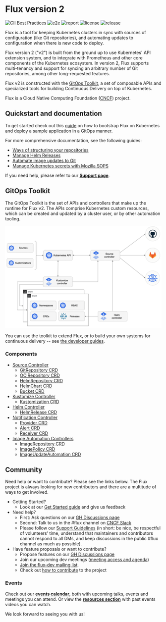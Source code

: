 # Flux version 2

[![CII Best Practices](https://bestpractices.coreinfrastructure.org/projects/4782/badge)](https://bestpractices.coreinfrastructure.org/projects/4782)
[![e2e](https://github.com/fluxcd/flux2/workflows/e2e/badge.svg)](https://github.com/fluxcd/flux2/actions)
[![report](https://goreportcard.com/badge/github.com/fluxcd/flux2)](https://goreportcard.com/report/github.com/fluxcd/flux2)
[![license](https://img.shields.io/github/license/fluxcd/flux2.svg)](https://github.com/fluxcd/flux2/blob/main/LICENSE)
[![release](https://img.shields.io/github/release/fluxcd/flux2/all.svg)](https://github.com/fluxcd/flux2/releases)

Flux is a tool for keeping Kubernetes clusters in sync with sources of
configuration (like Git repositories), and automating updates to
configuration when there is new code to deploy.

Flux version 2 ("v2") is built from the ground up to use Kubernetes'
API extension system, and to integrate with Prometheus and other core
components of the Kubernetes ecosystem. In version 2, Flux supports
multi-tenancy and support for syncing an arbitrary number of Git
repositories, among other long-requested features.

Flux v2 is constructed with the [GitOps Toolkit](#gitops-toolkit), a
set of composable APIs and specialized tools for building Continuous
Delivery on top of Kubernetes.

Flux is a Cloud Native Computing Foundation ([CNCF](https://www.cncf.io/)) project.

## Quickstart and documentation

To get started check out this [guide](https://fluxcd.io/docs/get-started/)
on how to bootstrap Flux on Kubernetes and deploy a sample application in a GitOps manner.

For more comprehensive documentation, see the following guides:
- [Ways of structuring your repositories](https://fluxcd.io/docs/guides/repository-structure/)
- [Manage Helm Releases](https://fluxcd.io/docs/guides/helmreleases/)
- [Automate image updates to Git](https://fluxcd.io/docs/guides/image-update/)  
- [Manage Kubernetes secrets with Mozilla SOPS](https://fluxcd.io/docs/guides/mozilla-sops/)  

If you need help, please refer to our **[Support page](https://fluxcd.io/support/)**.

## GitOps Toolkit

The GitOps Toolkit is the set of APIs and controllers that make up the
runtime for Flux v2. The APIs comprise Kubernetes custom resources,
which can be created and updated by a cluster user, or by other
automation tooling.

![overview](docs/_files/gitops-toolkit.png)

You can use the toolkit to extend Flux, or to build your own systems
for continuous delivery -- see [the developer
guides](https://fluxcd.io/docs/gitops-toolkit/source-watcher/).

### Components

- [Source Controller](https://fluxcd.io/docs/components/source/)
    - [GitRepository CRD](https://fluxcd.io/docs/components/source/gitrepositories/)
    - [OCIRepository CRD](https://fluxcd.io/docs/components/source/ocirepositories/)
    - [HelmRepository CRD](https://fluxcd.io/docs/components/source/helmrepositories/)
    - [HelmChart CRD](https://fluxcd.io/docs/components/source/helmcharts/)
    - [Bucket CRD](https://fluxcd.io/docs/components/source/buckets/)
- [Kustomize Controller](https://fluxcd.io/docs/components/kustomize/)
    - [Kustomization CRD](https://fluxcd.io/docs/components/kustomize/kustomization/)
- [Helm Controller](https://fluxcd.io/docs/components/helm/)
    - [HelmRelease CRD](https://fluxcd.io/docs/components/helm/helmreleases/)
- [Notification Controller](https://fluxcd.io/docs/components/notification/)
    - [Provider CRD](https://fluxcd.io/docs/components/notification/provider/)
    - [Alert CRD](https://fluxcd.io/docs/components/notification/alert/)
    - [Receiver CRD](https://fluxcd.io/docs/components/notification/receiver/)
- [Image Automation Controllers](https://fluxcd.io/docs/components/image/)
  - [ImageRepository CRD](https://fluxcd.io/docs/components/image/imagerepositories/)
  - [ImagePolicy CRD](https://fluxcd.io/docs/components/image/imagepolicies/)
  - [ImageUpdateAutomation CRD](https://fluxcd.io/docs/components/image/imageupdateautomations/)
  
## Community

Need help or want to contribute? Please see the links below. The Flux project is always looking for
new contributors and there are a multitude of ways to get involved.

- Getting Started?
    - Look at our [Get Started guide](https://fluxcd.io/docs/get-started/) and give us feedback
- Need help?
    - First: Ask questions on our [GH Discussions page](https://github.com/fluxcd/flux2/discussions)
    - Second: Talk to us in the #flux channel on [CNCF Slack](https://slack.cncf.io/)
    - Please follow our [Support Guidelines](https://fluxcd.io/support/)
      (in short: be nice, be respectful of volunteers' time, understand that maintainers and
      contributors cannot respond to all DMs, and keep discussions in the public #flux channel as much as possible).
- Have feature proposals or want to contribute?
    - Propose features on our [GH Discussions page](https://github.com/fluxcd/flux2/discussions)
    - Join our upcoming dev meetings ([meeting access and agenda](https://docs.google.com/document/d/1l_M0om0qUEN_NNiGgpqJ2tvsF2iioHkaARDeh6b70B0/view))
    - [Join the flux-dev mailing list](https://lists.cncf.io/g/cncf-flux-dev).
    - Check out [how to contribute](CONTRIBUTING.md) to the project

### Events

Check out our **[events calendar](https://fluxcd.io/#calendar)**,
both with upcoming talks, events and meetings you can attend.
Or view the **[resources section](https://fluxcd.io/resources)**
with past events videos you can watch.

We look forward to seeing you with us!
